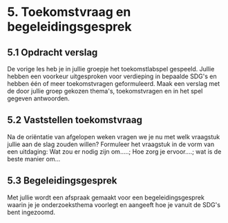 # 5. Toekomstvraag en begeleidingsgesprek
## 5.1 Opdracht verslag
De vorige les heb je in jullie groepje het toekomstlabspel gespeeld. Jullie hebben een voorkeur uitgesproken voor verdieping in bepaalde SDG's en hebben één of meer toekomstvragen geformuleerd.
Maak een verslag met de door jullie groep gekozen thema's, toekomstvragen en in het spel gegeven antwoorden.

## 5.2 Vaststellen toekomstvraag
Na de oriëntatie van afgelopen weken vragen we je nu met welk vraagstuk jullie aan de slag zouden willen? Formuleer het  vraagstuk in de vorm van een uitdaging: Wat zou er nodig zijn om.....; Hoe zorg je ervoor....;  wat is de beste manier om...

## 5.3 Begeleidingsgesprek
Met jullie wordt een afspraak gemaakt voor een begeleidingsgesprek waarin je je onderzoeksthema voorlegt en aangeeft hoe je vanuit de SDG's bent ingezoomd.
 